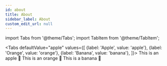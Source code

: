 ```yaml
---
id: about
title: About
sidebar_label: About
custom_edit_url: null
---
```


import Tabs from '@theme/Tabs';
import TabItem from '@theme/TabItem';

<Tabs
defaultValue="apple"
values={[
{label: 'Apple', value: 'apple'},
{label: 'Orange', value: 'orange'},
{label: 'Banana', value: 'banana'},
]}>
<TabItem value="apple">This is an apple 🍎</TabItem>
<TabItem value="orange">This is an orange 🍊</TabItem>
<TabItem value="banana">This is a banana 🍌</TabItem>
</Tabs>

